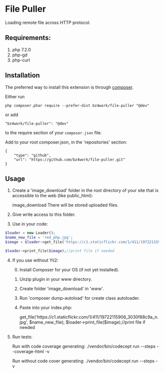 File Puller
===========
Loading remote file across HTTP protocol. 


Requirements:
------------
1. php 7.2.0
2. php-gd
3. php-curl


Installation
------------

The preferred way to install this extension is through [composer](http://getcomposer.org/download/).

Either run

```
php composer.phar require --prefer-dist bz4work/file-puller "@dev"
```

or add

```
"bz4work/file-puller": "@dev"
```

to the require section of your `composer.json` file.

Add to your root composer.json, in the 'repositories' section:

    {
        "type": "github",
        "url": "https://github.com/bz4work/file-puller.git"
    }

Usage
-----

1. Create a 'image_download' folder in the root directory of your site that is accessible to the web 
(like public_html):
    
    
    image_download
There will be stored uploaded files.

2. Give write access to this folder.

3. Use in your code:
```php
$loader = new Loader();
$name_new_file = 'red_php.jpg';
$image = $loader->get_file('https://c1.staticflickr.com/1/411/19722115906_3030f88c9a_n.jpg', $name_new_file);

$loader->print_file($image);//print file if needed
```
4. If you use without Yii2:

    
    0. Install Composer for your OS (if not yet installed).
    1. Unzip plugin in your www directory.
    2. Create folder 'image_download' in 'www'.
    3. Run 'composer dump-autoload' for create class autoloader.
    4. Paste into your index.php:
    
        <?php
        require __DIR__ . '/vendor/autoload.php';
        use bz4work\filepuller\Loader;
        
        $loader = new Loader();
        $name_new_file = 'red_php.jpg';
        $image = $loader->get_file('https://c1.staticflickr.com/1/411/19722115906_3030f88c9a_n.jpg', $name_new_file);
        
        $loader->print_file($image);//print file if needed
        
        
    


4. Run tests:

    
    Run with code coverage generating:
    ./vendor/bin/codecept run --steps --coverage-html -v
    
    Run without code cover generating:
    ./vendor/bin/codecept run --steps -v